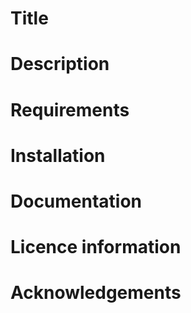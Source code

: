 <!-- Possible image see example in cemac_generic readme-->
# Title #

# Description #

# Requirements #

# Installation #

# Documentation #

# Licence information #

# Acknowledgements # 
